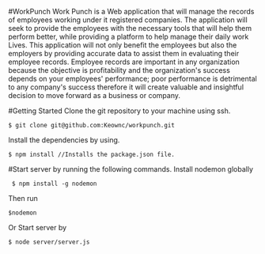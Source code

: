 #WorkPunch
Work Punch is a Web application that will manage the records of employees working under it registered companies. The application will seek to provide the employees with the necessary tools that will help them perform better, while providing a platform to help manage their daily work Lives. This application will not only benefit the employees but also the employers by providing accurate data to assist them in evaluating their employee records. Employee records are important in any organization because the objective is profitability and the organization's success depends on your employees' performance; poor performance is detrimental to any company's success therefore it will create valuable and insightful decision to move forward as a business or company.

#Getting Started
Clone the git repository to your machine using ssh.
```
$ git clone git@github.com:Keownc/workpunch.git
```
Install the dependencies by using.
```
$ npm install //Installs the package.json file.
```
#Start server by running the following commands.
Install nodemon globally

```
 $ npm install -g nodemon
```
 Then run
 ```
 $nodemon
 ```
Or Start server by
```
$ node server/server.js
```
